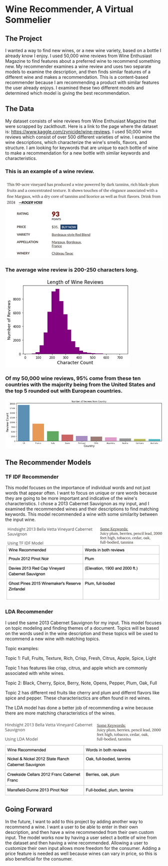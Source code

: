 # Wine Recommender, A Virtual Sommelier

## The Project

I wanted a way to find new wines, or a new wine variety, based on a bottle I already know I enjoy. I used 50,000 wine reviews from Wine Enthusiast Magazine to find features about a preferred wine to recommend something new. My recommender examines a wine review and uses two separate models to examine the description, and then finds similar features of a different wine and makes a recommendation. This is a content-based recommender because I am recommending a product with similar features the user already enjoys. I examined these two different models and determined which model is giving the best recommendation. 

## The Data
My dataset consists of wine reviews from Wine Enthusiast Magazine that were scrapped by zackthoutt. Here is a link to the page where the dataset is: https://www.kaggle.com/zynicide/wine-reviews. I used 50,000 wine reviews which consist of over 500 different varieties of wine. I examine the wine descriptions, which characterize the wine's smells, flavors, and structure. I am looking for keywords that are unique to each bottle of wine to make a recommendation for a new bottle with similar keywords and characteristics. 

### This is an example of a wine review.

![](images/wine_review.png)

### The average wine review is 200-250 characters long.

![](images/char_count.png)

### Of my 50,000 wine reviews, 95% come from these ten countries with the majority being from the United States and the top 5 rounded out with European countries.

![](images/top_ten_countries.png)


## The Recommender Models

### TF IDF Recommender

This model focuses on the importance of individual words and not just words that appear often. I want to focus on unique or rare words because they are going to be more important and indicative of the wine's characteristics. I chose a 2013 Cabernet Sauvignon as my input, and I examined the recommended wines and their descriptions to find matching keywords. This model recommended a wine with some similarity between the input wine.

![](images/tfidf_results.png)

### LDA Recommender

I used the same 2013 Cabernet Sauvignon for my input. This model focuses on topic modeling and finding themes of a document. Topics will be based on the words used in the wine description and these topics will be used to recommend a new wine with matching topics. 

Topic examples: 

Topic 1: Full, Fruits, Texture, Rich, Crisp, Fresh, Citrus, Apple, Spice, Light

Topic 1 has features like crisp, citrus, and apple which are commonly associated with white wines.

Topic 2: Black, Cherry, Spice, Berry, Note, Opens, Pepper, Plum, Oak, Full

Topic 2 has different red fruits like cherry and plum and differnt flavors like spice and pepper. These characterisctics are often found in red wines.

The LDA model has done a better job of recommending a wine because there are more matching characteristics of the wines.

![](images/lda_results.png)



## Going Forward


In the future, I want to add to this project by adding another way to recommend a wine. I want a user to be able to enter in their own description, and then have a wine recommended from their own custom input. The model works now by having a user select a bottle of wine from the dataset and then having a wine recommended. Allowing a user to customize their own input allows more freedom for the consumer. Adding a price feature is needed as well because wines can vary in price, so this is also beneficial for the consumer. 


